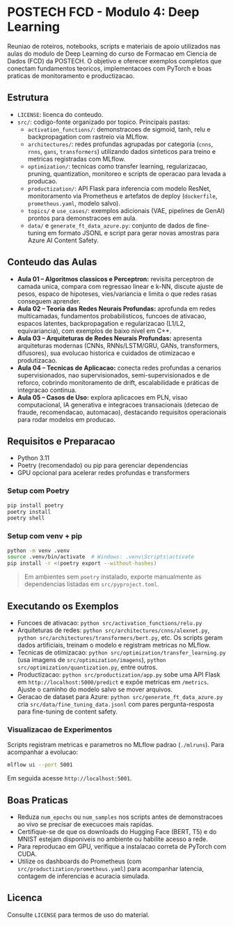 # POSTECH FCD - Modulo 4: Deep Learning

Reuniao de roteiros, notebooks, scripts e materiais de apoio utilizados nas aulas do modulo de Deep Learning do curso de Formacao em Ciencia de Dados (FCD) da POSTECH. O objetivo e oferecer exemplos completos que conectam fundamentos teoricos, implementacoes com PyTorch e boas praticas de monitoramento e productizacao.

## Estrutura
- `LICENSE`: licenca do conteudo.
- `src/`: codigo-fonte organizado por topico. Principais pastas:
  - `activation_functions/`: demonstracoes de sigmoid, tanh, relu e backpropagation com rastreio via MLflow.
  - `architectures/`: redes profundas agrupadas por categoria (`cnns`, `rnns`, `gans`, `transformers`) utilizando dados sinteticos para treino e metricas registradas com MLflow.
  - `optimization/`: tecnicas como transfer learning, regularizacao, pruning, quantization, monitoreo e scripts de operacao para levada a producao.
  - `productization/`: API Flask para inferencia com modelo ResNet, monitoramento via Prometheus e artefatos de deploy (`dockerfile`, `prometheus.yaml`, modelo salvo).
  - `topics/` e `use_cases/`: exemplos adicionais (VAE, pipelines de GenAI) prontos para demonstracoes em aula.
  - `data/` e `generate_ft_data_azure.py`: conjunto de dados de fine-tuning em formato JSONL e script para gerar novas amostras para Azure AI Content Safety.

## Conteudo das Aulas
- **Aula 01 – Algoritmos classicos e Perceptron:** revisita perceptron de camada unica, compara com regressao linear e k-NN, discute ajuste de pesos, espaco de hipoteses, vies/variancia e limita o que redes rasas conseguem aprender.
- **Aula 02 – Teoria das Redes Neurais Profundas:** aprofunda em redes multicamadas, fundamentos probabilisticos, funcoes de ativacao, espacos latentes, backpropagation e regularizacao (L1/L2, equivariancia), com exemplos de baixo nivel em C++.
- **Aula 03 – Arquiteturas de Redes Neurais Profundas:** apresenta arquiteturas modernas (CNNs, RNNs/LSTM/GRU, GANs, transformers, difusores), sua evolucao historica e cuidados de otimizacao e produtizacao.
- **Aula 04 – Tecnicas de Aplicacao:** conecta redes profundas a cenarios supervisionados, nao supervisionados, semi-supervisionados e de reforco, cobrindo monitoramento de drift, escalabilidade e práticas de integracao continua.
- **Aula 05 – Casos de Uso:** explora aplicacoes em PLN, visao computacional, IA generativa e integracoes transacionais (detecao de fraude, recomendacao, automacao), destacando requisitos operacionais para rodar modelos em producao.

## Requisitos e Preparacao
- Python 3.11
- Poetry (recomendado) ou pip para gerenciar dependencias
- GPU opcional para acelerar redes profundas e transformers

### Setup com Poetry
```bash
pip install poetry
poetry install
poetry shell
```

### Setup com venv + pip
```bash
python -m venv .venv
source .venv/bin/activate  # Windows: .venv\Scripts\activate
pip install -r <(poetry export --without-hashes)
```
> Em ambientes sem `poetry` instalado, exporte manualmente as dependencias listadas em `src/pyproject.toml`.

## Executando os Exemplos
- Funcoes de ativacao: `python src/activation_functions/relu.py`
- Arquiteturas de redes: `python src/architectures/cnns/alexnet.py`, `python src/architectures/transformers/bert.py`, etc. Os scripts geram dados artificiais, treinam o modelo e registram metricas no MLflow.
- Tecnicas de otimizacao: `python src/optimization/transfer_learning.py` (usa imagens de `src/optimization/imagens`), `python src/optimization/quantization.py`, entre outros.
- Productizacao: `python src/productization/app.py` sobe uma API Flask em `http://localhost:5000/predict` e expõe metricas em `/metrics`. Ajuste o caminho do modelo salvo se mover arquivos.
- Geracao de dataset para Azure: `python src/generate_ft_data_azure.py` cria `src/data/fine_tuning_data.jsonl` com pares pergunta-resposta para fine-tuning de content safety.

### Visualizacao de Experimentos
Scripts registram metricas e parametros no MLflow padrao (`./mlruns`). Para acompanhar a evolucao:
```bash
mlflow ui --port 5001
```
Em seguida acesse `http://localhost:5001`.

## Boas Praticas
- Reduza `num_epochs` ou `num_samples` nos scripts antes de demonstracoes ao vivo se precisar de execucoes mais rapidas.
- Certifique-se de que os downloads do Hugging Face (BERT, T5) e do MNIST estejam disponiveis no ambiente ou habilite acesso a rede.
- Para reproducao em GPU, verifique a instalacao correta de PyTorch com CUDA.
- Utilize os dashboards do Prometheus (com `src/productization/prometheus.yaml`) para acompanhar latencia, contagem de inferencias e acuracia simulada.

## Licenca
Consulte `LICENSE` para termos de uso do material.
